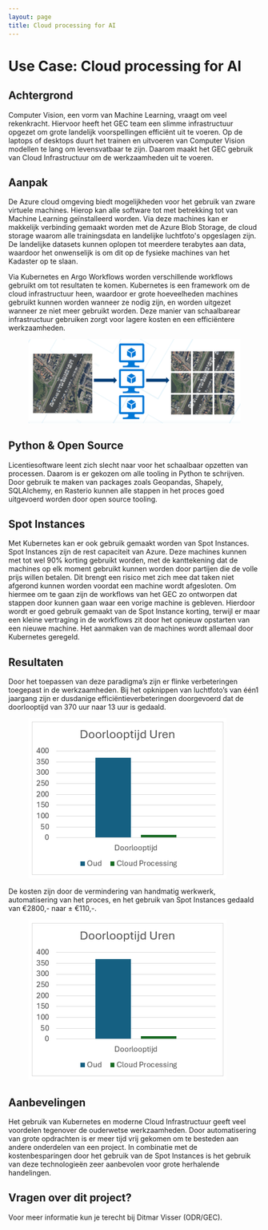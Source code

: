 ```yaml
---
layout: page
title: Cloud processing for AI
---
```

# Use Case: Cloud processing for AI



## Achtergrond
Computer Vision, een vorm van Machine Learning, vraagt om veel rekenkracht. Hiervoor heeft het GEC team een slimme infrastructuur opgezet om grote landelijk voorspellingen efficiënt uit te voeren. Op de laptops of desktops duurt het trainen en uitvoeren van Computer Vision modellen te lang om levensvatbaar te zijn. Daarom maakt het GEC gebruik van Cloud Infrastructuur om de werkzaamheden uit te voeren.


## Aanpak
De Azure cloud omgeving biedt mogelijkheden voor het gebruik van zware virtuele machines. Hierop kan alle software tot met betrekking tot  van Machine Learning geïnstalleerd worden. Via deze machines kan er makkelijk verbinding gemaakt worden met de Azure Blob Storage, de cloud storage waarom alle trainingsdata en landelijke luchtfoto's opgeslagen zijn. De landelijke datasets kunnen oplopen tot meerdere terabytes aan data, waardoor het onwenselijk is om dit op de fysieke machines van het Kadaster op te slaan.

Via Kubernetes en Argo Workflows worden verschillende workflows gebruikt om tot resultaten te komen. Kubernetes is een framework om de cloud infrastructuur heen, waardoor er grote hoeveelheden machines gebruikt kunnen worden wanneer ze nodig zijn, en worden uitgezet wanneer ze niet meer gebruikt worden. Deze manier van schaalbarear infrastructuur gebruiken zorgt voor lagere kosten en een efficiëntere werkzaamheden. 
  
<figure id="figuur-1">
  <a href="/innovatie/cloud-processing-for-ai/afbeeldingen/cloud-processing-for-ai_1.png">
    <img src="/innovatie/cloud-processing-for-ai/afbeeldingen/cloud-processing-for-ai_1.png" alt="Met een schaalbare infrastructuur worden luchtfoto’s opgeknipt in kleinere tiles door meerdere machines tegelijkertijd">
  </a>
</figure>

## Python & Open Source
Licentiesoftware leent zich slecht naar voor het schaalbaar opzetten van processen. Daarom is er gekozen om alle tooling in Python te schrijven. Door gebruik te maken van packages zoals Geopandas, Shapely, SQLAlchemy, en Rasterio kunnen alle stappen in het proces goed uitgevoerd worden door open source tooling.

## Spot Instances
Met Kubernetes kan er ook gebruik gemaakt worden van Spot Instances. Spot Instances zijn de rest capaciteit van Azure. Deze machines kunnen met tot wel 90% korting gebruikt worden, met de kanttekening dat de machines op elk moment gebruikt kunnen worden door partijen die de volle prijs willen betalen. Dit brengt een risico met zich mee dat taken niet afgerond kunnen worden voordat een machine wordt afgesloten. Om hiermee om te gaan zijn de workflows van het GEC zo ontworpen dat stappen door kunnen gaan waar een vorige machine is gebleven. Hierdoor wordt er goed gebruik gemaakt van de Spot Instance korting, terwijl er maar een kleine vertraging in de workflows zit door het opnieuw opstarten van een nieuwe machine. Het aanmaken van de machines wordt allemaal door Kubernetes geregeld.

## Resultaten
Door het toepassen van deze paradigma’s zijn er flinke verbeteringen toegepast in de werkzaamheden. Bij het opknippen van luchtfoto’s van één1 jaargang zijn er dusdanige efficiëntieverbeteringen doorgevoerd dat de doorlooptijd van 370 uur naar 13 uur is gedaald.
  
<figure id="figuur-2">
  <a href="/innovatie/cloud-processing-for-ai/afbeeldingen/cloud-processing-for-ai_2.png">
    <img src="/innovatie/cloud-processing-for-ai/afbeeldingen/cloud-processing-for-ai_2.png" alt="Doorlooptijd in uren in het tilingproces">
  </a>
</figure>

De kosten zijn door de vermindering van handmatig werkwerk, automatisering van het proces, en het gebruik van Spot Instances gedaald van €2800,- naar ± €110,-.
  
<figure id="figuur-3">
  <a href="/innovatie/cloud-processing-for-ai/afbeeldingen/cloud-processing-for-ai_2.png">
    <img src="/innovatie/cloud-processing-for-ai/afbeeldingen/cloud-processing-for-ai_2.png" alt="Kosten van het tilen, oude en nieuwe situatie">
  </a>
</figure>
 
## Aanbevelingen
Het gebruik van Kubernetes en moderne Cloud Infrastructuur geeft veel voordelen tegenover de ouderwetse werkzaamheden. Door automatisering van grote opdrachten is er meer tijd vrij gekomen om te besteden aan andere onderdelen van een project. In combinatie met de kostenbesparingen door het gebruik van de Spot Instances is het gebruik van deze technologieën zeer aanbevolen voor grote herhalende handelingen.

## Vragen over dit project? 
Voor meer informatie kun je terecht bij Ditmar Visser (ODR/GEC).
